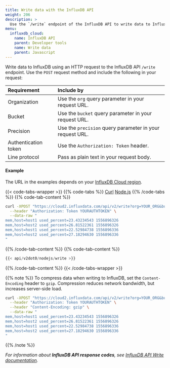 ```yaml
---
title: Write data with the InfluxDB API
weight: 206
description: >
  Use the `/write` endpoint of the InfluxDB API to write data to InfluxDB.
menu:
  influxdb_cloud:
    name: InfluxDB API
    parent: Developer tools
    name: Write data
    parent: Javascript
---
```

Write data to InfluxDB using an HTTP request to the InfluxDB API `/write` endpoint.
Use the `POST` request method and include the following in your request:

| Requirement          | Include by                                               |
|:-----------          |:----------                                               |
| Organization         | Use the `org` query parameter in your request URL.       |
| Bucket               | Use the `bucket` query parameter in your request URL.    |
| Precision            | Use the `precision` query parameter in your request URL. |
| Authentication token | Use the `Authorization: Token` header.                   |
| Line protocol        | Pass as plain text in your request body.                 |

#### Example

The URL in the examples depends on your [InfluxDB Cloud region](/influxdb/cloud/reference/regions/).

{{< code-tabs-wrapper >}}
{{% code-tabs %}}
[Curl](#)
[Node.js](#)
{{% /code-tabs %}}
{{% code-tab-content %}}
```sh
curl -XPOST "https://cloud2.influxdata.com/api/v2/write?org=YOUR_ORG&bucket=YOUR_BUCKET&precision=s" \
  --header "Authorization: Token YOURAUTHTOKEN" \
  --data-raw "
mem,host=host1 used_percent=23.43234543 1556896326
mem,host=host2 used_percent=26.81522361 1556896326
mem,host=host1 used_percent=22.52984738 1556896336
mem,host=host2 used_percent=27.18294630 1556896336
"
```
{{% /code-tab-content %}}
{{% code-tab-content %}}
```js
{{< api/v2dot0/nodejs/write >}}
```
{{% /code-tab-content %}}
{{< /code-tabs-wrapper >}}

{{% note %}}
To compress data when writing to InfluxDB, set the `Content-Encoding` header to `gzip`.
Compression reduces network bandwidth, but increases server-side load.

```bash
curl -XPOST "https://cloud2.influxdata.com/api/v2/write?org=YOUR_ORG&bucket=YOUR_BUCKET&precision=s" \
  --header "Authorization: Token YOURAUTHTOKEN" \
  --header "Content-Encoding: gzip" \
  --data-raw "
mem,host=host1 used_percent=23.43234543 1556896326
mem,host=host2 used_percent=26.81522361 1556896326
mem,host=host1 used_percent=22.52984738 1556896336
mem,host=host2 used_percent=27.18294630 1556896336
"
```
{{% /note %}}

_For information about **InfluxDB API response codes**, see
[InfluxDB API Write documentation](/influxdb/cloud/api/#operation/PostWrite)._
